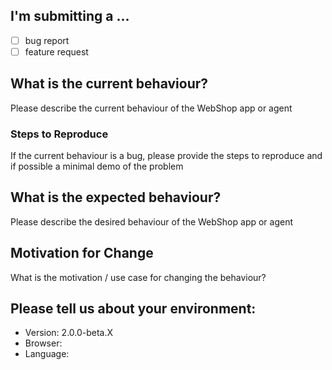 ## I'm submitting a ...

- [ ] bug report
- [ ] feature request

## What is the current behaviour?

Please describe the current behaviour of the WebShop app or agent

### Steps to Reproduce

If the current behaviour is a bug, please provide the steps to reproduce and if possible a minimal demo of the problem

## What is the expected behaviour?

Please describe the desired behaviour of the WebShop app or agent

## Motivation for Change

What is the motivation / use case for changing the behaviour?

## Please tell us about your environment:

* Version: 2.0.0-beta.X
* Browser:
* Language:
